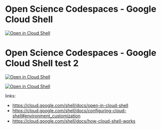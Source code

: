 # Open Science Codespaces - Google Cloud Shell
[![Open in Cloud Shell](https://gstatic.com/cloudssh/images/open-btn.svg)](https://shell.cloud.google.com/cloudshell/editor?cloudshell_git_repo=https://github.com/MichaelAkridge-NOAA/Open-Science-Codespaces.git&cloudshell_git_branch=google-cloud&cloudshell_workspace=google-cloud-shell)

# Open Science Codespaces - Google Cloud Shell test 2
[![Open in Cloud Shell](https://gstatic.com/cloudssh/images/open-btn.svg)](https://shell.cloud.google.com/cloudshell/editor?cloudshell_git_repo=https://github.com/MichaelAkridge-NOAA/Open-Science-Codespaces.git&cloudshell_git_branch=google-cloud&cloudshell_workspace=google-cloud-shell&force_new_clone=false)


[![Open in Cloud Shell](https://gstatic.com/cloudssh/images/open-btn.svg)](https://shell.cloud.google.com/cloudshell/editor?cloudshell_git_repo=https%3A%2F%2Fgithub.com%2FMichaelAkridge-NOAA%2FOpen-Science-Codespaces&cloudshell_git_branch=google-cloud&cloudshell_open_in_editor=google-cloud-shell%2Fdocker-compose.yml&cloudshell_workspace=google-cloud-shell&cloudshell_tutorial=google-cloud-shell%2FREADME.md)


links:
- https://cloud.google.com/shell/docs/open-in-cloud-shell
- https://cloud.google.com/shell/docs/configuring-cloud-shell#environment_customization
- https://cloud.google.com/shell/docs/how-cloud-shell-works
